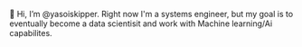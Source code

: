 👋 Hi, I’m @yasoiskipper. Right now I'm a systems engineer, but my goal is to eventually become a data scientisit and work with Machine learning/Ai capabilites.


<!---
yasoiskipper/yasoiskipper is a ✨ special ✨ repository because its `README.md` (this file) appears on your GitHub profile.
You can click the Preview link to take a look at your changes.
--->
